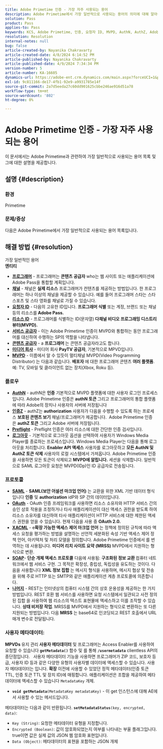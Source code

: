 ```yaml
---
title: Adobe Primetime 인증 - 가장 자주 사용되는 용어
description: Adobe Primetime에서 가장 일반적으로 사용되는 용어의 의미에 대해 알아봅니다.
solution: Pass
product: Pass
applies-to: Pass
keywords: KCS, Adobe Primetime, 인증, 요청자 ID, MVPD, AuthN, AuthZ, Adobe Pass
resolution: Resolution
internal-notes: null
bug: false
article-created-by: Nayanika Chakravarty
article-created-date: 4/8/2024 6:14:52 PM
article-published-by: Nayanika Chakravarty
article-published-date: 4/9/2024 7:34:34 PM
version-number: 5
article-number: KA-16605
dynamics-url: https://adobe-ent.crm.dynamics.com/main.aspx?forceUCI=1&pagetype=entityrecord&etn=knowledgearticle&id=db4a38e4-d3f5-ee11-a1fe-6045bd006295
exl-id: 9c811166-de17-4fb1-92e9-a9931785e14f
source-git-commit: 2a7d5eeda27c60dd901625cbbe246ae916d51a78
workflow-type: tm+mt
source-wordcount: '802'
ht-degree: 0%

---
```


# Adobe Primetime 인증 - 가장 자주 사용되는 용어


이 문서에서는 Adobe Primetime과 관련하여 가장 일반적으로 사용되는 용어 목록 및 그에 대한 설명을 제공합니다.

## 설명 {#description}


### 환경

Primetime

### 문제/증상

다음은 Adobe Primetime에서 가장 일반적으로 사용되는 용어 목록입니다.


## 해결 방법 {#resolution}

가장 일반적인 용어<br>
<b>엔티티</b>

- <u><b>프로그래머</b></u> - 프로그래머는 <b>콘텐츠 공급자</b> who는 웹 사이트 또는 애플리케이션에 Adobe Pass을 통합할 계획입니다.
- <u><b>채널</b></u> - 채널은 <b>실제 리소스</b> 프로그래머가 컨텐츠를 제공하는 방법입니다. 한 프로그래머는 하나 이상의 채널을 제공할 수 있습니다. 예를 들어 프로그래머 스타는 스타 스포츠 및 스타 영화를 채널로 가질 수 있습니다.
- <u><b>요청자 ID</b></u> - 다음의 고유한 ID입니다. <b>프로그래머 식별</b> 또는 계정, 브랜드 또는 채널 등의 리소스를<b> Adobe Pass. </b>
- <u><b>리소스 ID</b></u> - 프로그래머를 식별하는 ID(문자열)<b> 다채널 비디오 프로그래밍 디스트리뷰터(MVPD). </b>
- <u><b>서비스 공급자</b></u> - 이는 Adobe Primetime 인증이 MVPD와 통합하는 동안 프로그래머를 대신하여 수행하는 SP의 역할을 나타냅니다.
- <u><b>콘텐츠 공급자</b></u> - a <b>프로그래머 </b>는 콘텐츠 공급자라고도 합니다.
- <u><b>미디어 회사</b></u> - 미디어 회사 <b>PayTV 공급자</b>, 기본적으로 MPVD입니다.
- <u><b>MVPD</b></u> - 이름에서 알 수 있듯이 멀티채널 MVPD(Video Programming Distributor) 는 다음과 같습니다. <b>배포자</b> 에 대한 프로그래머 콘텐츠 <b>여러 플랫폼</b>. 예: TV, 모바일 및 클라이언트 없는 장치(Xbox, Roku 등).


### 플로우

- <u><b>AuthN</b></u> - authN은 <b>인증</b> 기본적으로 MVPD 플랫폼에 대한 사용자 로그인 프로세스입니다. Adobe Primetime 인증은 <b>authN 토큰 </b>그리고 프로그래머의 통합 플랫폼에 따라 Adobe의 장치나 사용자의 서버에 저장됩니다
- <u><b>인증Z</b></u> - authZ는 <b>authorization</b> 사용자가 다음을 수행할 수 있도록 하는 프로세스 <b>보호된 콘텐츠 보기</b> 채널/프로그래머가 제공합니다.  Adobe Primetime 인증은 <b>authZ 토큰</b> 그리고 Adobe 서버에 저장됩니다.
- <u><b>Preflight</b></u> - Preflight 인증은 여러 리소스에 대한 간단한 인증 검사입니다.
- <u><b>로그아웃</b></u> - 기본적으로 로그아웃 옵션을 선택하여 사용자가 Windows Media Player를 종료하는 프로세스입니다. Windows Media Player는 다음을 통해 로그아웃을 처리합니다. <b>Enabler API 액세스</b> 사용자를 로그아웃하고 <b>모든 AuthN 및 AuthZ 토큰 삭제</b> 사용자의 로컬 시스템에서 가져옵니다. Adobe Primetime 인증을 사용하면 모든 토큰이 삭제되고 <b>MVPD에 알립니다.</b> 세션을 삭제합니다. 일반적으로 SAML 로그아웃 요청은 MVPD(IDp)인 ID 공급자로 전송됩니다.




### 프로토콜

- <b><u>SAML</u></b> - <b>SAML(보안 어설션 마크업 언어)</b> 는 교환을 위한 XML 기반 데이터 형식입니다 <b>인증</b> 및 <b>authorization</b> idP와 SP 간의 데이터입니다.
- <u><b>OAuth</b></u> - OAuth 인증 프레임워크를 사용하면 리소스 소유자와 HTTP 서비스 간의 승인 상호 작용을 조정하거나 타사 애플리케이션이 대신 액세스 권한을 받도록 하여 리소스 소유자를 대신하여 타사 애플리케이션이 HTTP 서비스에 대한 제한된 액세스 권한을 얻을 수 있습니다. 현재 다음을 사용 중 <b>OAuth 2.0.</b>
- <b><u>XACML</u></b> - e<b>확장 가능한 액세스 제어 마크업 언어</b> 는 정책에 정의된 규칙에 따라 액세스 요청을 평가하는 방법을 설명하는 선언적 세분화된 속성 기반 액세스 제어 정책 언어, 아키텍처 및 처리 모델을 정의합니다. Adobe Primetime 인증에서 를 번역하는 데 사용됩니다. <b>미디어 리치 사이트 요약</b> <b>(MRSS)</b> MVPD에서 지원하는 형식으로 변환.
- <b><u>SOAP</u></b>- <b>단순 개체 액세스 프로토콜</b> 다음에 사용됨: <b>구조화된 정보 교환 </b>컴퓨터 네트워크에서 웹 서비스 구현. 그 목적은 확장성, 중립성, 독립성을 유도하는 것이다. 다음을 사용합니다 <b>XML 정보 집합</b> 는 메시지 형식을 사용하며, 메시지 협상 및 전송을 위해 주로 HTTP 또는 SMTP와 같은 애플리케이션 계층 프로토콜에 의존합니다.
- <u><b>나머지</b></u> - REST는 인터넷상의 컴퓨터 시스템 간의 상호 운용성을 제공하는 한 가지 방법입니다. REST 호환 웹 서비스를 사용하면 요청 시스템에서 일관되고 사전 정의된 집합 을 사용하여 웹 리소스의 텍스트 표현물에 액세스하고 이를 조작할 수 있습니다. <b>상태 비저장 작업</b>. MRSS를 MVPD에서 지원하는 형식으로 변환하는 또 다른 지원되는 방법입니다. 다음 <b>MRSS</b> 는 base64로 인코딩되고 REST 호출에서 URL 매개 변수로 전달됩니다.


### 사용자 메타데이터:

<b>MPVDs </b>유지 관리<b> 사용자 메타데이터</b> 및 프로그래머는 Access Enabler를 사용하여 요청할 수 있습니다 <b>`getMetadata()`</b> 함수 및 를 통해 <b>`/usermetadata`</b> clientless API의 종단점입니다.
 
사용자 메타데이터 기능을 사용하면 프로그래머가 ZIP 코드, 보호자 등급, 사용자 ID 등과 같은 다양한 유형의 사용자별 데이터에 액세스할 수 있습니다. 사용자 메타데이터는 입니다. <b>확장</b> 이전에 사용할 수 있었던 정적 메타데이터(인증 토큰 TTL, 인증 토큰 TTL 및 장치 ID)에 매핑합니다. 애플리케이션은 조합을 제공하여 메타데이터에 액세스할 수 있습니다 `MetadataKey` 개체.

- <b>`void getMetadata`</b>`(MetadataKey metadataKey)` - 이 get 인스턴스에 대해 AE에서 사용할 수 있는 메서드입니다.


메타데이터는 다음과 같이 반환됩니다. <b>`setMetadataStatus`</b>`(key, encrypted, data)`:

- `Key (String)`: 요청한 메타데이터 유형을 지정합니다.
- `Encrypted (Boolean)`: 값이 암호화되었는지 여부를 나타내는 부울 플래그입니다. true이면 값은 실제 값의 JSON 웹 암호화 표현입니다.
- `Data (Object)`: 메타데이터의 표현을 포함하는 JSON 개체
